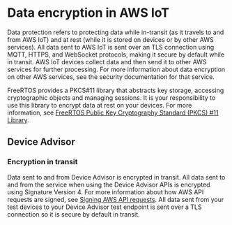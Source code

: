 # Data encryption in AWS IoT<a name="data-encryption"></a>

Data protection refers to protecting data while in\-transit \(as it travels to and from AWS IoT\) and at rest \(while it is stored on devices or by other AWS services\)\. All data sent to AWS IoT is sent over an TLS connection using MQTT, HTTPS, and WebSocket protocols, making it secure by default while in transit\. AWS IoT devices collect data and then send it to other AWS services for further processing\. For more information about data encryption on other AWS services, see the security documentation for that service\.

FreeRTOS provides a PKCS\#11 library that abstracts key storage, accessing cryptographic objects and managing sessions\. It is your responsibility to use this library to encrypt data at rest on your devices\. For more information, see [ FreeRTOS Public Key Cryptography Standard \(PKCS\) \#11 Library](https://docs.aws.amazon.com/freertos/latest/userguide/security-pkcs.html)\.

## Device Advisor<a name="device-advisor-encryption"></a>

### Encryption in transit<a name="device-advisor-encryption-transit"></a>

Data sent to and from Device Advisor is encrypted in transit\. All data sent to and from the service when using the Device Advisor APIs is encrypted using Signature Version 4\. For more information about how AWS API requests are signed, see [Signing AWS API requests](https://docs.aws.amazon.com/general/latest/gr/signing_aws_api_requests.html)\. All data sent from your test devices to your Device Advisor test endpoint is sent over a TLS connection so it is secure by default in transit\. 